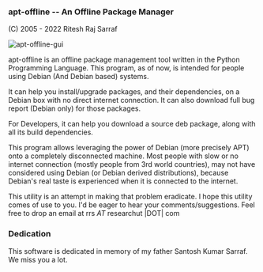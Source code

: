 ### apt-offline -- An Offline Package Manager
(C) 2005 - 2022 Ritesh Raj Sarraf

![apt-offline-gui](https://camo.githubusercontent.com/867002ddf0a84bc99625d4221eb1f7f6779020e9/68747470733a2f2f6c68362e676f6f676c6575736572636f6e74656e742e636f6d2f5f5f6574717a2d79655034732f545a3778705772717965492f41414141414141414255552f66705a565f316f496e37342f733634302f6170742d6f66666c696e652d616476616e6365642d6f7074696f6e732e706e67)

apt-offline is an offline package management tool written in the Python Programming Language. This program, as of now, is intended for people using Debian (And Debian based) systems.

It can help you install/upgrade packages, and their dependencies, on a Debian box with no direct internet connection. It can also download full bug report (Debian only) for those packages.

For Developers, it can help you download a source deb package, along with all its build dependencies.

This program allows leveraging the power of Debian (more precisely APT) onto a completely disconnected machine. Most people with slow or no internet connection (mostly people from 3rd world countries), may not have considered using Debian (or Debian derived distributions), because Debian's real taste is experienced when it is connected to the internet.

This utility is an attempt in making that problem eradicate. I hope this utility comes of use to you. I'd be eager to hear your comments/suggestions. Feel free to drop an email at rrs _AT_ researchut |DOT| com



### Dedication
This software is dedicated in memory of my father Santosh Kumar Sarraf. We miss you a lot.

